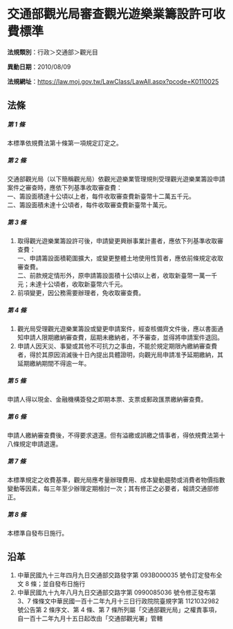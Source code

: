 # 交通部觀光局審查觀光遊樂業籌設許可收費標準


**法規類別**：行政＞交通部＞觀光目

**異動日期**：2010/08/09  

**法規網址**：https://law.moj.gov.tw/LawClass/LawAll.aspx?pcode=K0110025



## 法條
##### 第 1 條
本標準依規費法第十條第一項規定訂定之。

##### 第 2 條
交通部觀光局（以下簡稱觀光局）依觀光遊樂業管理規則受理觀光遊樂業籌設申請案件之審查時，應依下列基準收取審查費：  
一、籌設面積達十公頃以上者，每件收取審查費新臺幣十二萬五千元。  
二、籌設面積未達十公頃者，每件收取審查費新臺幣十萬元。

##### 第 3 條
1. 取得觀光遊樂業籌設許可後，申請變更興辦事業計畫者，應依下列基準收取審查費：  
一、申請籌設面積範圍擴大，或變更整體土地使用性質者，應依前條規定收取審查費。  
二、前款規定情形外，原申請籌設面積十公頃以上者，收取新臺幣一萬一千元；未達十公頃者，收取新臺幣六千元。
1. 前項變更，因公務需要辦理者，免收取審查費。

##### 第 4 條
1. 觀光局受理觀光遊樂業籌設或變更申請案件，經查核備齊文件後，應以書面通知申請人限期繳納審查費，屆期未繳納者，不予審查，並得將申請案件退回。
1. 申請人因天災、事變或其他不可抗力之事由，不能於規定期限內繳納審查費者，得於其原因消滅後十日內提出具體證明，向觀光局申請准予延期繳納，其延期繳納期間不得逾一年。

##### 第 5 條
申請人得以現金、金融機構簽發之即期本票、支票或郵政匯票繳納審查費。

##### 第 6 條
申請人繳納審查費後，不得要求退還。但有溢繳或誤繳之情事者，得依規費法第十八條規定申請退還。

##### 第 7 條
本標準規定之收費基準，觀光局應考量辦理費用、成本變動趨勢或消費者物價指數變動等因素，每三年至少辦理定期檢討一次；其有修正之必要者，報請交通部修正。

##### 第 8 條
本標準自發布日施行。

## 沿革
1. 中華民國九十三年四月九日交通部交路發字第 093B000035 號令訂定發布全文 8  條；並自發布日施行
1. 中華民國九十九年八月九日交通部交路字第 0990085036 號令修正發布第 3、7 條條文中華民國一百十二年九月十三日行政院院臺規字第 1121032982 號公告第 2  條序文、第 4  條、第 7  條所列屬「交通部觀光局」之權責事項，自一百十二年九月十五日起改由「交通部觀光署」管轄
